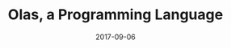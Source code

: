 ---
draft: false
title: Olas, a Programming Language
description: "A home-made interpretter-based functional programming language"
date: 2017-09-06
url: https://github.com/nTh0rn/Olas
tags: ["Batch", "Documentation"]
language: "Batch"
language_color: text-main-c
image: "/images/icons/tech/batch.png"
---
